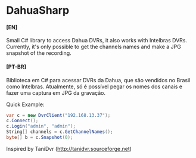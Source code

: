 # DahuaSharp
#### [EN]
Small C# library to access Dahua DVRs, it also works with Intelbras DVRs.
Currently, it's only possible to get the channels names and make a JPG snapshot of the recording.

#### [PT-BR]
Biblioteca em C# para acessar DVRs da Dahua, que são vendidos no Brasil como Intelbras.
Atualmente, só é possível pegar os nomes dos canais e fazer uma captura em JPG da gravação.

Quick Example:
```csharp
var c = new DvrClient("192.168.13.37");
c.Connect();
c.Login("admin", "admin");
String[] channels = c.GetChannelNames();
byte[] b = c.Snapshot(0);
```


Inspired by TaniDvr (http://tanidvr.sourceforge.net)
